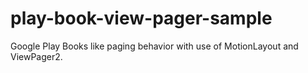 # play-book-view-pager-sample
Google Play Books like paging behavior with use of MotionLayout and ViewPager2.

